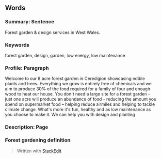 ## Words

### Summary: Sentence

Forest garden & design services in West Wales.

### Keywords

forest garden, design, garden, low energy, low maintenance

### Profile: Paragraph
Welcome to our 8 acre forest garden in Ceredigion showcasing edible plants and trees. Everything we grow is entirely free of chemicals and we aim to produce 30% of the food required for a family of four and enough wood to heat our house. You don't need a large site for a forest garden - just one acre will produce an abundance of food - reducing the amount you spend on supermarket food – helping reduce airmiles and helping to tackle climate change. What's more it's fun, healthy and as low maintenance as you choose to make it. We can help you with design and planting
### Description: Page

### Forest gardening definition


> Written with [StackEdit](https://stackedit.io/).
<!--stackedit_data:
eyJoaXN0b3J5IjpbMzg5MTAzNDM5LC0xNjc4NjY3MzcwXX0=
-->